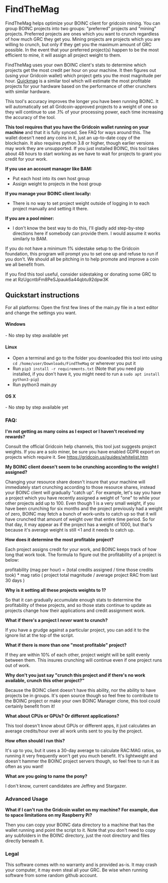 # FindTheMag
FindTheMag helps optimize your BOINC client for gridcoin mining. You can group BOINC projects into two groups: 
"preferred" projects and "mining" projects. Preferred projects are ones which you want to crunch regardless of how much 
GRC they get you. Mining projects are projects which you are willing to crunch, but only if they get you the maximum 
amount of GRC possible. In the event that your preferred project(s) happen to be the most efficient to mine, it will 
assign all project weight to them.

FindTheMag uses your own BOINC client's stats to determine which projects get the most credit per hour on your machine. It then figures out (using your Gridcoin wallet) which project gets you the most magnitude per hour. [Quickmag](http://quickmag.ml/cgi-bin/script.cgi) is a similar tool which will estimate the most profitable projects for your hardware based on the performance of other crunchers with similar hardware.

This tool's accuracy improves the longer you have been running BOINC. It will automatically set all Gridcoin-approved 
projects to a weight of one so they will continue to use .1% of your processing power, each time increasing the accuracy of the tool.

<b>This tool requires that you have the Gridcoin wallet running on your machine</b> and that it is fully synced. See FAQ for ways around this. The
wallet doesn't need any coins in it, just an up-to-date copy of the blockchain. It also requires python 3.8 or higher,
though earlier versions may work they are unsupported. If you just installed BOINC, this tool takes about 48 hours to start working as we have to wait for projects to grant you credit for your work.

<b>If you use an account manager like BAM:</b>

- Put each host into its own host group
- Assign weight to projects in the host group

<b>If you manage your BOINC client locally:</b>

- There is no way to set project weight outside of logging in to each project manually and setting it there.

<b>If you are a pool miner:</b>

- I don't know the best way to do this, I'll gladly add step-by-step directions here if somebody can provide them. I would assume it works similarly to BAM.

If you do not have a minimum 1% sidestake setup to the Gridcoin foundation, this program will prompt you to set one up
and refuse to run if you don't. We should all be pitching in to help promote and improve a coin we all benefit from.

If you find this tool useful, consider sidestaking or donating
some GRC to me at RzUgcntbFm8PeSJpauk6a44qbtu92dpw3K

## Quickstart instructions
For all platforms: Open the first few lines of the main.py file in a text editor and change the settings you want.
<h4>Windows</h4>
 - No step by step available yet
<h4>Linux</h4>

 - Open a terminal and go to the folder you downloaded this tool into using `cd /home/user/Downloads/FindTheMag` or wherever you put it
 - Run `pip3 install -r requirements.txt` (Note that you need pip installed, if you don't have it, you might need to run a `sudo apt install python3-pip`)
 - Run python3 main.py

<h4>OS X</h4>
 - No step by step available yet

### FAQ:
<b>I'm not getting as many coins as I expect or I haven't received my rewards?</b>

Consult the official Gridcoin help channels, this tool just suggests project weights. If you are a solo miner, be sure you
have enabled GDPR export on projects which require it. See https://gridcoin.us/guides/whitelist.htm

<b>My BOINC client doesn't seem to be crunching according to the weight I assigned?</b>

Changing your resource share doesn't insure that your machine will immediately start crunching according to those
resource shares, instead your BOINC client will gradually "catch up". For example, let's say you have a project which
you have recently assigned a weight of "one" to while your other projects add up to 100. Even though 1 is a very small
weight, if you have been crunching for six months and the project previously had a weight of zero, BOINC may fetch a
bunch of work-units to catch up so that it will have crunched that amount of weight over that entire time period. So for
that day, it may appear as if the project has a weight of 1000, but that's because it's average weight is still <1 and
it needs to catch up.

<b>How does it determine the most profitable project?</b>

Each project assigns credit for your work, and BOINC keeps track of how long that work took. The formula to figure out
the profitability of a project is below:

profitability (mag per hour) = (total credits assigned / time those credits took) * mag ratio ( project total magnitude / average project RAC from
last 30 days )

<b>Why is it setting all these projects weights to 1?</b>

So that it can gradually accumulate enough stats to determine the profitability of these projects, and so those stats
continue to update as projects change how their applications and credit assignment work.

<b>What if there's a project I <i>never</i> want to crunch?</b>

If you have a grudge against a particular project, you can add it to the ignore list at the top of the script.

<b>What if there is more than one "most profitable" project?</b>

If they are within 10% of each other, project weight will be split evenly between them. This insures crunching will
continue even if one project runs out of work.

<b>Why don't you just say "crunch this project and if there's no work available, crunch this other project?"</b>

Because the BOINC client doesn't have this ability, nor the ability to have projects be in groups. It's open source
though so feel free to contribute to the BOINC project or make your own BOINC Manager clone, this tool could certainly
benefit from it!

<b>What about CPUs or GPUs? Or different applications?</b>

This tool doesn't know about GPUs or different apps, it just calculates an average credits/hour over all work units sent
to you by the project.

<b>How often should I run this?</b>

It's up to you, but it uses a 30-day average to calculate RAC:MAG ratios, so running it very frequently won't get you
much benefit. It's lightweight and doesn't hammer the BOINC project servers though, so feel free to run it as often as
you want!

<b>What are you going to name the pony?</b>

I don't know, current candidates are Jeffrey and Stargazer.

<h3>Advanced Usage</h3>

<b>What if I can't run the Gridcoin wallet on my machine? For example, due to space limitations on my Raspberry Pi?</b>

Then you can copy your BOINC data directory to a machine that has the wallet running and point the script to it. Note that you don't need to copy any subfolders in the BOINC directory, just the root directory and files directly beneath it.

<h3>Legal</h3>

This software comes with no warranty and is provided as-is. It may crash your computer, it may even steal all your GRC.
Be wise when running software from some random github account.
